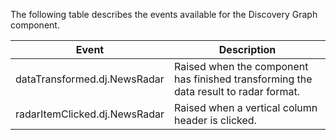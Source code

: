 ﻿The following table describes the events available for the Discovery Graph component. 

   Event				|  Description											
------------------------|----------------------------------------------------------------------------------------------
dataTransformed.dj.NewsRadar  | Raised when the component has finished transforming the data result to radar format.
radarItemClicked.dj.NewsRadar | Raised when a vertical column header is clicked.

